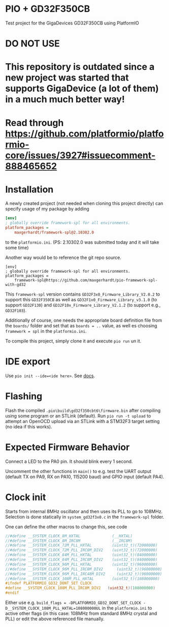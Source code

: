 ﻿# PIO + GD32F350CB

Test project for the GigaDevices GD32F350CB using PlatformIO

# **DO NOT USE** 
# This repository is outdated since a new project was started that supports GigaDevice (a lot of them) in a much much better way!
# Read through https://github.com/platformio/platformio-core/issues/3927#issuecomment-888465652

# Installation

A newly created project (not needed when cloning this project directly) can specify usage of my package by adding 

```ini
[env]
; globally override framework-spl for all environments.
platform_packages = 
    maxgerhardt/framework-spl@2.10302.0
```

to the `platformio.ini`. (PS: 2.10302.0 was submitted today and it will take some time)

Another way would be to reference the git repo source. 

```
[env]
; globally override framework-spl for all environments.
platform_packages = 
    framework-spl@https://github.com/maxgerhardt/pio-framework-spl-with-gd32
```

This `framework-spl` version contains `GD32F3x0_Firmware_Library_V2.0.2` to support this `GD32F350CB` as well as `GD32F1x0_Firmware_Library_v3.1.0` (to support `GD32F130`) and `GD32F10x_Firmware_Library_V2.1.2` (to support e.g., `GD32F103`).

Additionally of course, one needs the appropriate board definition file from the `boards/` folder and set that as `boards = ..` value, as well es choosing `framework = spl` in the `platformio.ini`.  

To compile this project, simply clone it and execute `pio run` un it. 

# IDE export 

Use `pio init --ide=<ide here>`. See [docs](https://docs.platformio.org/en/latest/userguide/project/cmd_init.html).

# Flashing

Flash the compiled `.pio\build\gd32f350cbt6\firmware.bin` after compiling using some program or an STLink (default). Run `pio run -t upload` to attempt an OpenOCD upload via an STLink with a STM32F3 target setting (no idea if this works).

# Expected Firmware Behavior

Connect a LED to the PA0 pin. It should blink every 1 second.

Uncomment the other functions in `main()` to e.g. test the UART output (default TX on PA9, RX on PA10, 115200 baud) and GPIO input (default PA4).

# Clock init 

Starts from internal 8MHz oscillator and then uses its PLL to go to 108MHz. Selection is done statically in `system_gd32f3x0.c` in the `framework-spl` folder.

One can define the other macros to change this, see code

```cpp
//#define __SYSTEM_CLOCK_8M_HXTAL              (__HXTAL)
//#define __SYSTEM_CLOCK_8M_IRC8M              (__IRC8M)
//#define __SYSTEM_CLOCK_72M_PLL_HXTAL         (uint32_t)(72000000)
//#define __SYSTEM_CLOCK_72M_PLL_IRC8M_DIV2    (uint32_t)(72000000)
//#define __SYSTEM_CLOCK_84M_PLL_HXTAL         (uint32_t)(84000000)
//#define __SYSTEM_CLOCK_84M_PLL_IRC8M_DIV2    (uint32_t)(84000000)
//#define __SYSTEM_CLOCK_96M_PLL_HXTAL         (uint32_t)(96000000)
//#define __SYSTEM_CLOCK_96M_PLL_IRC8M_DIV2      (uint32_t)(96000000)
//#define __SYSTEM_CLOCK_96M_PLL_IRC48M_DIV2     (uint32_t)(96000000)
//#define __SYSTEM_CLOCK_108M_PLL_HXTAL        (uint32_t)(108000000)
#ifndef PLATFORMIO_GD32_DONT_SET_CLOCK
#define __SYSTEM_CLOCK_108M_PLL_IRC8M_DIV2   (uint32_t)(108000000)
#endif
```

Either use e.g. `build_flags = -DPLATFORMIO_GD32_DONT_SET_CLOCK -D__SYSTEM_CLOCK_108M_PLL_HXTAL=108000000UL` in the `platformio.ini` to active other flags (in this case: 108MHz from standard 8MHz crystal and PLL) or edit the above referenced file manually. 
